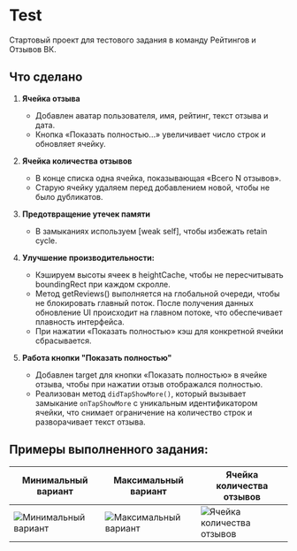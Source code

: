 # Test
Стартовый проект для тестового задания в команду Рейтингов и Отзывов ВК.

## Что сделано

1. **Ячейка отзыва**
   - Добавлен аватар пользователя, имя, рейтинг, текст отзыва и дата.
   - Кнопка «Показать полностью...» увеличивает число строк и обновляет ячейку.

2. **Ячейка количества отзывов**
   - В конце списка одна ячейка, показывающая «Всего N отзывов».
   - Старую ячейку удаляем перед добавлением новой, чтобы не было дубликатов.

3. **Предотвращение утечек памяти**
   - В замыканиях используем [weak self], чтобы избежать retain cycle.

4. **Улучшение производительности:**
   - Кэшируем высоты ячеек в heightCache, чтобы не пересчитывать boundingRect при каждом скролле.
   - Метод getReviews() выполняется на глобальной очереди, чтобы не блокировать главный поток. После получения данных обновление UI происходит на главном потоке, что обеспечивает плавность интерфейса.
   - При нажатии «Показать полностью» кэш для конкретной ячейки сбрасывается.

5. **Работа кнопки "Показать полностью"**
   - Добавлен target для кнопки «Показать полностью» в ячейке отзыва, чтобы при нажатии отзыв отображался полностью.
   - Реализован метод `didTapShowMore()`, который вызывает замыкание `onTapShowMore` с уникальным идентификатором ячейки, что снимает ограничение на количество строк и разворачивает текст отзыва.

## Примеры выполненного задания:

Минимальный вариант|Максимальный вариант|Ячейка количества отзывов
-|-|-
![Минимальный вариант](/Screenshots/1.png) | ![Максимальный вариант](/Screenshots/2.png) | ![Ячейка количества отзывов](/Screenshots/3.png)

